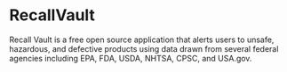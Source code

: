 RecallVault
==============

Recall Vault is a free open source application that alerts users to unsafe, hazardous, and defective products using data drawn from several federal agencies including EPA, FDA, USDA, NHTSA, CPSC, and USA.gov.
